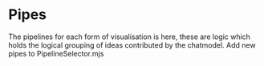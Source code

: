 # Pipes
The pipelines for each form of visualisation is here, these are logic which holds the logical grouping of ideas contributed by the chatmodel. Add new pipes to PipelineSelector.mjs